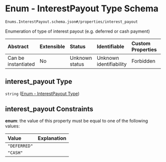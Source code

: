 # Enum - InterestPayout Type Schema

```txt
Enums.InterestPayout.schema.json#/properties/interest_payout
```

Enumeration of type of interest payout (e.g. deferred or cash payment)

| Abstract            | Extensible | Status         | Identifiable            | Custom Properties | Additional Properties | Access Restrictions | Defined In                                                                                    |
| :------------------ | :--------- | :------------- | :---------------------- | :---------------- | :-------------------- | :------------------ | :-------------------------------------------------------------------------------------------- |
| Can be instantiated | No         | Unknown status | Unknown identifiability | Forbidden         | Allowed               | none                | [Convertible.schema.json\*](../schema/objects/Convertible.schema.json "open original schema") |

## interest_payout Type

`string` ([Enum - InterestPayout Type](convertible-1-properties-enum---interestpayout-type.md))

## interest_payout Constraints

**enum**: the value of this property must be equal to one of the following values:

| Value        | Explanation |
| :----------- | :---------- |
| `"DEFERRED"` |             |
| `"CASH"`     |             |
